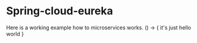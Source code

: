 # Spring-cloud-eureka

Here is a working example how to microservices works. () -> { it's just hello world }

